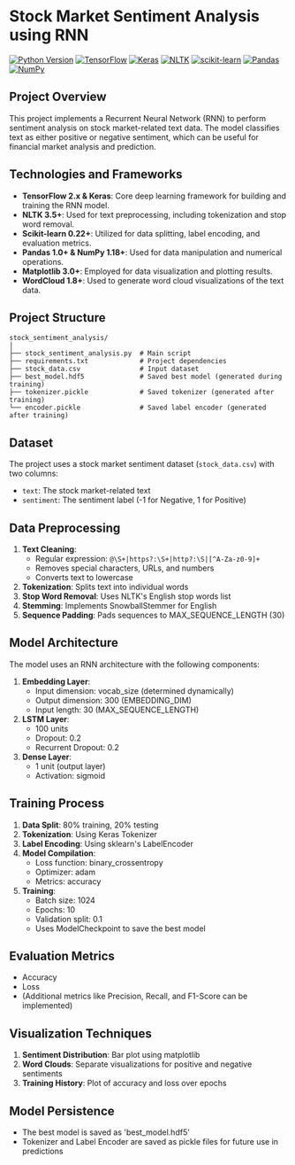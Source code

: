 # Stock Market Sentiment Analysis using RNN

[![Python Version](https://img.shields.io/badge/python-3.8%2B-blue.svg)](https://www.python.org/downloads/)
[![TensorFlow](https://img.shields.io/badge/TensorFlow-2.x-orange.svg)](https://www.tensorflow.org/)
[![Keras](https://img.shields.io/badge/Keras-2.x-red.svg)](https://keras.io/)
[![NLTK](https://img.shields.io/badge/NLTK-3.x-green.svg)](https://www.nltk.org/)
[![scikit-learn](https://img.shields.io/badge/scikit--learn-0.24.x-orange.svg)](https://scikit-learn.org/)
[![Pandas](https://img.shields.io/badge/pandas-1.x-yellow.svg)](https://pandas.pydata.org/)
[![NumPy](https://img.shields.io/badge/numpy-1.x-blue.svg)](https://numpy.org/)

## Project Overview
This project implements a Recurrent Neural Network (RNN) to perform sentiment analysis on stock market-related text data. The model classifies text as either positive or negative sentiment, which can be useful for financial market analysis and prediction.

## Technologies and Frameworks
- **TensorFlow 2.x & Keras**: Core deep learning framework for building and training the RNN model.
- **NLTK 3.5+**: Used for text preprocessing, including tokenization and stop word removal.
- **Scikit-learn 0.22+**: Utilized for data splitting, label encoding, and evaluation metrics.
- **Pandas 1.0+ & NumPy 1.18+**: Used for data manipulation and numerical operations.
- **Matplotlib 3.0+**: Employed for data visualization and plotting results.
- **WordCloud 1.8+**: Used to generate word cloud visualizations of the text data.

## Project Structure
```
stock_sentiment_analysis/
│
├── stock_sentiment_analysis.py  # Main script
├── requirements.txt             # Project dependencies
├── stock_data.csv               # Input dataset
├── best_model.hdf5              # Saved best model (generated during training)
├── tokenizer.pickle             # Saved tokenizer (generated after training)
└── encoder.pickle               # Saved label encoder (generated after training)
```

## Dataset
The project uses a stock market sentiment dataset (`stock_data.csv`) with two columns:
- `text`: The stock market-related text
- `sentiment`: The sentiment label (-1 for Negative, 1 for Positive)

## Data Preprocessing
1. **Text Cleaning**: 
   - Regular expression: `@\S+|https?:\S+|http?:\S|[^A-Za-z0-9]+`
   - Removes special characters, URLs, and numbers
   - Converts text to lowercase
2. **Tokenization**: Splits text into individual words
3. **Stop Word Removal**: Uses NLTK's English stop words list
4. **Stemming**: Implements SnowballStemmer for English
5. **Sequence Padding**: Pads sequences to MAX_SEQUENCE_LENGTH (30)

## Model Architecture
The model uses an RNN architecture with the following components:
1. **Embedding Layer**: 
   - Input dimension: vocab_size (determined dynamically)
   - Output dimension: 300 (EMBEDDING_DIM)
   - Input length: 30 (MAX_SEQUENCE_LENGTH)
2. **LSTM Layer**: 
   - 100 units
   - Dropout: 0.2
   - Recurrent Dropout: 0.2
3. **Dense Layer**: 
   - 1 unit (output layer)
   - Activation: sigmoid

## Training Process
1. **Data Split**: 80% training, 20% testing
2. **Tokenization**: Using Keras Tokenizer
3. **Label Encoding**: Using sklearn's LabelEncoder
4. **Model Compilation**: 
   - Loss function: binary_crossentropy
   - Optimizer: adam
   - Metrics: accuracy
5. **Training**: 
   - Batch size: 1024
   - Epochs: 10
   - Validation split: 0.1
   - Uses ModelCheckpoint to save the best model

## Evaluation Metrics
- Accuracy
- Loss
- (Additional metrics like Precision, Recall, and F1-Score can be implemented)

## Visualization Techniques
1. **Sentiment Distribution**: Bar plot using matplotlib
2. **Word Clouds**: Separate visualizations for positive and negative sentiments
3. **Training History**: Plot of accuracy and loss over epochs


## Model Persistence
- The best model is saved as 'best_model.hdf5'
- Tokenizer and Label Encoder are saved as pickle files for future use in predictions

